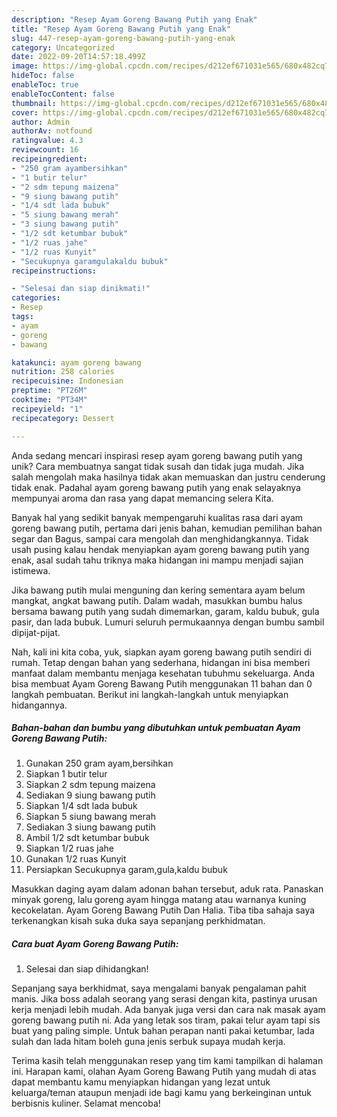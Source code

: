 ```yaml
---
description: "Resep Ayam Goreng Bawang Putih yang Enak"
title: "Resep Ayam Goreng Bawang Putih yang Enak"
slug: 447-resep-ayam-goreng-bawang-putih-yang-enak
category: Uncategorized
date: 2022-09-20T14:57:18.499Z
image: https://img-global.cpcdn.com/recipes/d212ef671031e565/680x482cq70/ayam-goreng-bawang-putih-foto-resep-utama.jpg
hideToc: false
enableToc: true
enableTocContent: false
thumbnail: https://img-global.cpcdn.com/recipes/d212ef671031e565/680x482cq70/ayam-goreng-bawang-putih-foto-resep-utama.jpg
cover: https://img-global.cpcdn.com/recipes/d212ef671031e565/680x482cq70/ayam-goreng-bawang-putih-foto-resep-utama.jpg
author: Admin
authorAv: notfound
ratingvalue: 4.3
reviewcount: 16
recipeingredient:
- "250 gram ayambersihkan"
- "1 butir telur"
- "2 sdm tepung maizena"
- "9 siung bawang putih"
- "1/4 sdt lada bubuk"
- "5 siung bawang merah"
- "3 siung bawang putih"
- "1/2 sdt ketumbar bubuk"
- "1/2 ruas jahe"
- "1/2 ruas Kunyit"
- "Secukupnya garamgulakaldu bubuk"
recipeinstructions:

- "Selesai dan siap dinikmati!"
categories:
- Resep
tags:
- ayam
- goreng
- bawang

katakunci: ayam goreng bawang 
nutrition: 258 calories
recipecuisine: Indonesian
preptime: "PT26M"
cooktime: "PT34M"
recipeyield: "1"
recipecategory: Dessert

---
```





Anda sedang mencari inspirasi resep ayam goreng bawang putih yang unik? Cara membuatnya sangat tidak susah dan tidak juga mudah. Jika salah mengolah maka hasilnya tidak akan memuaskan dan justru cenderung tidak enak. Padahal ayam goreng bawang putih yang enak selayaknya mempunyai aroma dan rasa yang dapat memancing selera Kita.





Banyak hal yang sedikit banyak mempengaruhi kualitas rasa dari ayam goreng bawang putih, pertama dari jenis bahan, kemudian pemilihan bahan segar dan Bagus, sampai cara mengolah dan menghidangkannya. Tidak usah pusing kalau hendak menyiapkan ayam goreng bawang putih yang enak,      asal sudah tahu triknya maka hidangan ini mampu menjadi sajian istimewa.














Jika bawang putih mulai menguning dan kering sementara ayam belum mangkat, angkat bawang putih. Dalam wadah, masukkan bumbu halus bersama bawang putih yang sudah dimemarkan, garam, kaldu bubuk, gula pasir, dan lada bubuk. Lumuri seluruh permukaannya dengan bumbu sambil dipijat-pijat.






Nah, kali ini kita coba, yuk, siapkan ayam goreng bawang putih sendiri di rumah. Tetap dengan bahan yang sederhana, hidangan ini bisa memberi manfaat dalam membantu menjaga kesehatan tubuhmu sekeluarga. Anda bisa membuat Ayam Goreng Bawang Putih menggunakan 11 bahan dan 0 langkah pembuatan. Berikut ini langkah-langkah untuk menyiapkan hidangannya.

<!--inarticleads1-->

##### Bahan-bahan dan bumbu yang dibutuhkan untuk pembuatan Ayam Goreng Bawang Putih:

1. Gunakan 250 gram ayam,bersihkan
1. Siapkan 1 butir telur
1. Siapkan 2 sdm tepung maizena
1. Sediakan 9 siung bawang putih
1. Siapkan 1/4 sdt lada bubuk
1. Siapkan 5 siung bawang merah
1. Sediakan 3 siung bawang putih
1. Ambil 1/2 sdt ketumbar bubuk
1. Siapkan 1/2 ruas jahe
1. Gunakan 1/2 ruas Kunyit
1. Persiapkan Secukupnya garam,gula,kaldu bubuk


Masukkan daging ayam dalam adonan bahan tersebut, aduk rata. Panaskan minyak goreng, lalu goreng ayam hingga matang atau warnanya kuning kecokelatan. Ayam Goreng Bawang Putih Dan Halia. Tiba tiba sahaja saya terkenangkan kisah suka duka saya sepanjang perkhidmatan. 

<!--inarticleads2-->

##### Cara buat Ayam Goreng Bawang Putih:


1. Selesai dan siap dihidangkan!

Sepanjang saya berkhidmat, saya mengalami banyak pengalaman pahit manis. Jika boss adalah seorang yang serasi dengan kita, pastinya urusan kerja menjadi lebih mudah. Ada banyak juga versi dan cara nak masak ayam goreng bawang putih ni. Ada yang letak sos tiram, pakai telur ayam tapi sis buat yang paling simple. Untuk bahan perapan nanti pakai ketumbar, lada sulah dan lada hitam boleh guna jenis serbuk supaya mudah kerja. 

Terima kasih telah menggunakan resep yang tim kami tampilkan di halaman ini. Harapan kami, olahan Ayam Goreng Bawang Putih yang mudah di atas dapat membantu kamu menyiapkan hidangan yang lezat untuk keluarga/teman ataupun menjadi ide bagi kamu yang berkeinginan untuk berbisnis kuliner. Selamat mencoba!
